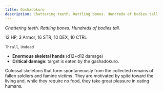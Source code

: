 ```yaml
---
title: Gashadokuro
description: Chattering teeth. Rattling bones. Hundreds of bodies tall.
---
```


*Chattering teeth. Rattling bones. Hundreds of bodies tall.*

12 HP, 3 Armor, 16 STR, 10 DEX, 10 CTRL

`Thrall`, `Undead`

- **Enormous skeletal hands** (d12+d12 damage)
- **Critical damage**: target is eaten by the gashadokuro.

Colossal skeletons that form spontaneously from the collected remains of fallen soldiers and famine victims. They are motivated by spite toward the living and, while they require no food, they take great pleasure in eating humans.